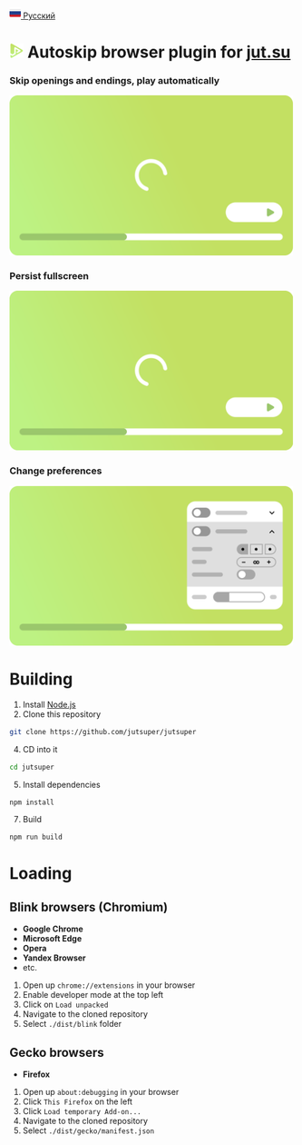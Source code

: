 [<img src="assets/flag/ru.svg" alt="RU Flag" width="20"/> Русский](https://github.com/kerdl/jutsuper/blob/main/README-RU.md)


# <picture><img src="src/assets/logo/square-green-48.svg" width="25" /></picture> Autoskip browser plugin for [jut.su](https://jut.su/)

### Skip openings and endings, play automatically
<picture>
  <p align="left">
    <img
      src="assets/showcase/autoskip-element.svg"
      width="500px"
      alt="Opening and ending skip with autoplay animation"
    />
  </p>
</picture>

### Persist fullscreen
<picture>
  <p align="left">
    <img
      src="assets/showcase/persistent-fullscreen-element.svg"
      width="500px"
      alt="Persistent fullscreen animation"
    />
  </p>
</picture>

### Change preferences
<picture>
  <p align="left">
    <img
      src="assets/showcase/change-preferences-element.svg"
      width="500px"
      alt="Changing preferences animation"
    />
  </p>
</picture>

# Building
1. Install [Node.js](https://nodejs.org/en/download)
2. Clone this repository
```bash
git clone https://github.com/jutsuper/jutsuper
```
4. CD into it
```bash
cd jutsuper
```
5. Install dependencies
```bash
npm install
```
7. Build
```bash
npm run build
```

# Loading
## Blink browsers (Chromium)
- **Google Chrome**
- **Microsoft Edge**
- **Opera**
- **Yandex Browser**
- etc.

1. Open up `chrome://extensions` in your browser
2. Enable developer mode at the top left
3. Click on `Load unpacked`
4. Navigate to the cloned repository
5. Select `./dist/blink` folder

## Gecko browsers
- **Firefox**

1. Open up `about:debugging` in your browser
2. Click `This Firefox` on the left
3. Click `Load temporary Add-on...`
4. Navigate to the cloned repository
5. Select `./dist/gecko/manifest.json`
